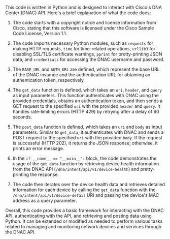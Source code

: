 This code is written in Python and is designed to interact with Cisco's DNA Center (DNAC) API. Here's a brief explanation of what the code does:

1. The code starts with a copyright notice and license information from Cisco, stating that this software is licensed under the Cisco Sample Code License, Version 1.1.

2. The code imports necessary Python modules, such as `requests` for making HTTP requests, `time` for time-related operations, `urllib3` for disabling SSL/TLS certificate warnings, `pprint` for pretty-printing JSON data, and `credentials` for accessing the DNAC username and password.

3. The `BASE_URL` and `AUTH_URL` are defined, which represent the base URL of the DNAC instance and the authentication URL for obtaining an authentication token, respectively.

4. The `get_data` function is defined, which takes an `uri`, `header`, and `query` as input parameters. This function authenticates with DNAC using the provided credentials, obtains an authentication token, and then sends a GET request to the specified `uri` with the provided `header` and `query`. It handles rate-limiting errors (HTTP 429) by retrying after a delay of 60 seconds.

5. The `post_data` function is defined, which takes an `uri` and `body` as input parameters. Similar to `get_data`, it authenticates with DNAC and sends a POST request to the specified `uri` with the provided `body`. If the request is successful (HTTP 202), it returns the JSON response; otherwise, it prints an error message.

6. In the `if __name__ == "__main__":` block, the code demonstrates the usage of the `get_data` function by retrieving device health information from the DNAC API (`/dna/intent/api/v1/device-health`) and pretty-printing the response.

7. The code then iterates over the device health data and retrieves detailed information for each device by calling the `get_data` function with the `/dna/intent/api/v1/device-detail` URI and passing the device's MAC address as a query parameter.

Overall, this code provides a basic framework for interacting with the DNAC API, authenticating with the API, and retrieving and posting data using Python. It can be extended or modified as needed to perform various tasks related to managing and monitoring network devices and services through the DNAC API.